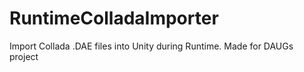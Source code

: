 # RuntimeColladaImporter
Import Collada .DAE files into Unity during Runtime. Made for DAUGs project
